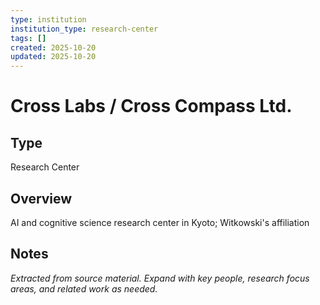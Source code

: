 ```yaml
---
type: institution
institution_type: research-center
tags: []
created: 2025-10-20
updated: 2025-10-20
---
```


# Cross Labs / Cross Compass Ltd.

## Type

Research Center

## Overview

AI and cognitive science research center in Kyoto; Witkowski's affiliation

## Notes

*Extracted from source material. Expand with key people, research focus areas, and related work as needed.*
